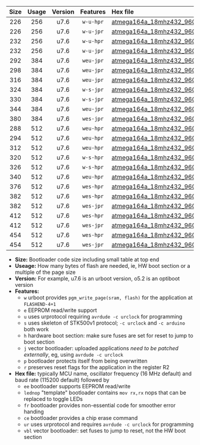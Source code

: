 |Size|Usage|Version|Features|Hex file|
|:-:|:-:|:-:|:-:|:--|
|226|256|u7.6|`w-u-hpr`|[atmega164a_18mhz432_9600bps_ur.hex](https://raw.githubusercontent.com/stefanrueger/urboot/main/atmega164a_18mhz432_9600bps_ur.hex)|
|226|256|u7.6|`w-u-jpr`|[atmega164a_18mhz432_9600bps_ur_vbl.hex](https://raw.githubusercontent.com/stefanrueger/urboot/main/atmega164a_18mhz432_9600bps_ur_vbl.hex)|
|232|256|u7.6|`w-u-hpr`|[atmega164a_18mhz432_9600bps_lednop_ur.hex](https://raw.githubusercontent.com/stefanrueger/urboot/main/atmega164a_18mhz432_9600bps_lednop_ur.hex)|
|232|256|u7.6|`w-u-jpr`|[atmega164a_18mhz432_9600bps_lednop_ur_vbl.hex](https://raw.githubusercontent.com/stefanrueger/urboot/main/atmega164a_18mhz432_9600bps_lednop_ur_vbl.hex)|
|292|384|u7.6|`weu-jpr`|[atmega164a_18mhz432_9600bps_ee_ur_vbl.hex](https://raw.githubusercontent.com/stefanrueger/urboot/main/atmega164a_18mhz432_9600bps_ee_ur_vbl.hex)|
|298|384|u7.6|`weu-jpr`|[atmega164a_18mhz432_9600bps_ee_lednop_ur_vbl.hex](https://raw.githubusercontent.com/stefanrueger/urboot/main/atmega164a_18mhz432_9600bps_ee_lednop_ur_vbl.hex)|
|316|384|u7.6|`weu-jpr`|[atmega164a_18mhz432_9600bps_ee_lednop_fr_ur_vbl.hex](https://raw.githubusercontent.com/stefanrueger/urboot/main/atmega164a_18mhz432_9600bps_ee_lednop_fr_ur_vbl.hex)|
|324|384|u7.6|`w-s-jpr`|[atmega164a_18mhz432_9600bps_vbl.hex](https://raw.githubusercontent.com/stefanrueger/urboot/main/atmega164a_18mhz432_9600bps_vbl.hex)|
|330|384|u7.6|`w-s-jpr`|[atmega164a_18mhz432_9600bps_lednop_vbl.hex](https://raw.githubusercontent.com/stefanrueger/urboot/main/atmega164a_18mhz432_9600bps_lednop_vbl.hex)|
|344|384|u7.6|`weu-jpr`|[atmega164a_18mhz432_9600bps_ee_lednop_fr_ce_ur_vbl.hex](https://raw.githubusercontent.com/stefanrueger/urboot/main/atmega164a_18mhz432_9600bps_ee_lednop_fr_ce_ur_vbl.hex)|
|380|384|u7.6|`wes-jpr`|[atmega164a_18mhz432_9600bps_ee_vbl.hex](https://raw.githubusercontent.com/stefanrueger/urboot/main/atmega164a_18mhz432_9600bps_ee_vbl.hex)|
|288|512|u7.6|`weu-hpr`|[atmega164a_18mhz432_9600bps_ee_ur.hex](https://raw.githubusercontent.com/stefanrueger/urboot/main/atmega164a_18mhz432_9600bps_ee_ur.hex)|
|294|512|u7.6|`weu-hpr`|[atmega164a_18mhz432_9600bps_ee_lednop_ur.hex](https://raw.githubusercontent.com/stefanrueger/urboot/main/atmega164a_18mhz432_9600bps_ee_lednop_ur.hex)|
|312|512|u7.6|`weu-hpr`|[atmega164a_18mhz432_9600bps_ee_lednop_fr_ur.hex](https://raw.githubusercontent.com/stefanrueger/urboot/main/atmega164a_18mhz432_9600bps_ee_lednop_fr_ur.hex)|
|320|512|u7.6|`w-s-hpr`|[atmega164a_18mhz432_9600bps.hex](https://raw.githubusercontent.com/stefanrueger/urboot/main/atmega164a_18mhz432_9600bps.hex)|
|326|512|u7.6|`w-s-hpr`|[atmega164a_18mhz432_9600bps_lednop.hex](https://raw.githubusercontent.com/stefanrueger/urboot/main/atmega164a_18mhz432_9600bps_lednop.hex)|
|340|512|u7.6|`weu-hpr`|[atmega164a_18mhz432_9600bps_ee_lednop_fr_ce_ur.hex](https://raw.githubusercontent.com/stefanrueger/urboot/main/atmega164a_18mhz432_9600bps_ee_lednop_fr_ce_ur.hex)|
|376|512|u7.6|`wes-hpr`|[atmega164a_18mhz432_9600bps_ee.hex](https://raw.githubusercontent.com/stefanrueger/urboot/main/atmega164a_18mhz432_9600bps_ee.hex)|
|382|512|u7.6|`wes-hpr`|[atmega164a_18mhz432_9600bps_ee_lednop.hex](https://raw.githubusercontent.com/stefanrueger/urboot/main/atmega164a_18mhz432_9600bps_ee_lednop.hex)|
|382|512|u7.6|`wes-jpr`|[atmega164a_18mhz432_9600bps_ee_lednop_vbl.hex](https://raw.githubusercontent.com/stefanrueger/urboot/main/atmega164a_18mhz432_9600bps_ee_lednop_vbl.hex)|
|412|512|u7.6|`wes-hpr`|[atmega164a_18mhz432_9600bps_ee_lednop_fr.hex](https://raw.githubusercontent.com/stefanrueger/urboot/main/atmega164a_18mhz432_9600bps_ee_lednop_fr.hex)|
|412|512|u7.6|`wes-jpr`|[atmega164a_18mhz432_9600bps_ee_lednop_fr_vbl.hex](https://raw.githubusercontent.com/stefanrueger/urboot/main/atmega164a_18mhz432_9600bps_ee_lednop_fr_vbl.hex)|
|454|512|u7.6|`wes-hpr`|[atmega164a_18mhz432_9600bps_ee_lednop_fr_ce.hex](https://raw.githubusercontent.com/stefanrueger/urboot/main/atmega164a_18mhz432_9600bps_ee_lednop_fr_ce.hex)|
|454|512|u7.6|`wes-jpr`|[atmega164a_18mhz432_9600bps_ee_lednop_fr_ce_vbl.hex](https://raw.githubusercontent.com/stefanrueger/urboot/main/atmega164a_18mhz432_9600bps_ee_lednop_fr_ce_vbl.hex)|

- **Size:** Bootloader code size including small table at top end
- **Useage:** How many bytes of flash are needed, ie, HW boot section or a multiple of the page size
- **Version:** For example, u7.6 is an urboot version, o5.2 is an optiboot version
- **Features:**
  + `w` urboot provides `pgm_write_page(sram, flash)` for the application at `FLASHEND-4+1`
  + `e` EEPROM read/write support
  + `u` uses urprotocol requiring `avrdude -c urclock` for programming
  + `s` uses skeleton of STK500v1 protocol; `-c urclock` and `-c arduino` both work
  + `h` hardware boot section: make sure fuses are set for reset to jump to boot section
  + `j` vector bootloader: uploaded applications *need to be patched externally*, eg, using `avrdude -c urclock`
  + `p` bootloader protects itself from being overwritten
  + `r` preserves reset flags for the application in the register R2
- **Hex file:** typically MCU name, oscillator frequency (16 MHz default) and baud rate (115200 default) followed by
  + `ee` bootloader supports EEPROM read/write
  + `lednop` "template" bootloader contains `mov rx,rx` nops that can be replaced to toggle LEDs
  + `fr` bootloader provides non-essential code for smoother error handing
  + `ce` bootloader provides a chip erase command
  + `ur` uses urprotocol and requires `avrdude -c urclock` for programming
  + `vbl` vector bootloader: set fuses to jump to reset, not the HW boot section
